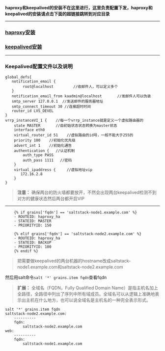 **haproxy和keepalived的安装不在这里进行，这里负责配置下发，haproxy和keepalived的安装请点击下面的超链接跳转到对应目录**

------
### [haproxy安装](../haproxy)
### [keepalived安装](../keepalived)

------

### Keepalived配置文件以及说明
```
global_defs{
   notification_email {
        root@localhost         //收邮件人，可以定义多个
   }
   notification_email_from kaadmin@localhost       //发邮件人可以伪装
   smtp_server 127.0.0.1  //发送邮件的服务器地址
   smtp_connect_timeout 30 //连接超时时间
   router_id LVS_DEVEL       
}
vrrp_instanceVI_1 {    //每一个vrrp_instance就是定义一个虚拟路由器的
    state MASTER       //由初始状态状态转换为master状态
    interface eth0    
    virtual_router_id 51    //虚拟路由的id号，一般不能大于255的
    priority 100    //初始化优先级
    advert_int 1    //初始化通告
    authentication {   //认证机制
        auth_type PASS
        auth_pass 1111   //密码
    }
    virtual_ipaddress {     //虚拟地址vip
       172.16.2.8
    }
}
```

> **注意：** 确保两台的防火墙都要放开，不然会出现两台keepalived检测不到对方的健康状态然后两台都开启VIP

------
```
    {% if grains['fqdn'] == 'saltstack-node1.example.com' %}
    - ROUTEID: haproxy_ha
    - STATEID: MASTER
    - PRIORITYID: 150

    {% elif grains['fqdn'] == 'saltstack-node2.example.com' %}
    - ROUTEID: haproxy_ha
    - STATEID: BACKUP
    - PRIORITYID: 100
    {% endif %}
```
> 把需要做keepalived的两台机器的hostname改成saltstack-node1.example.com和saltstack-node2.example.com

然后用salt命令`salt '*' grains.item fqdn`查看fqdn
> **扩展：** 全域名（FQDN，Fully Qualified Domain Name）是指主机名加上全路径，全路径中列出了序列中所有域成员。全域名可以从逻辑上准确地表示出主机在什么地方，也可以说全域名是主机名的一种完全表示形式。

```
salt '*' grains.item fqdn
saltstack-node2.example.com:
    ----------
    fqdn:
        saltstack-node2.example.com
web:
    ----------
    fqdn:
        saltstack-node1.example.com

```
